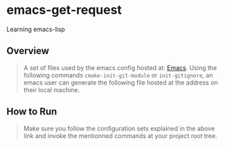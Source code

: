 # emacs-get-request
Learning emacs-lisp

## Overview
> A set of files used by the emacs config hosted at: [Emacs](https://github.com/guyllaumedemers/Emacs/tree/master). Using the following commands ```cmake-init-git-module``` or ```init-gitignore```, an emacs user can generate the following file hosted at the address on their local machine.

## How to Run
> Make sure you follow the configuration sets explained in the above link and invoke the mentionned commands at your project root tree.
